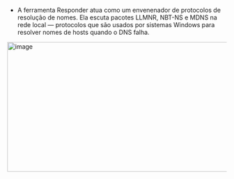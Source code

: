 
- A ferramenta Responder atua como um envenenador de protocolos de resolução de nomes. Ela escuta pacotes LLMNR, NBT-NS e MDNS na rede local — protocolos que são usados por sistemas Windows para resolver nomes de hosts quando o DNS falha.

<img width="662" height="298" alt="image" src="https://github.com/user-attachments/assets/bf923a07-bc9a-47c2-830c-ecb3611848cd" />
